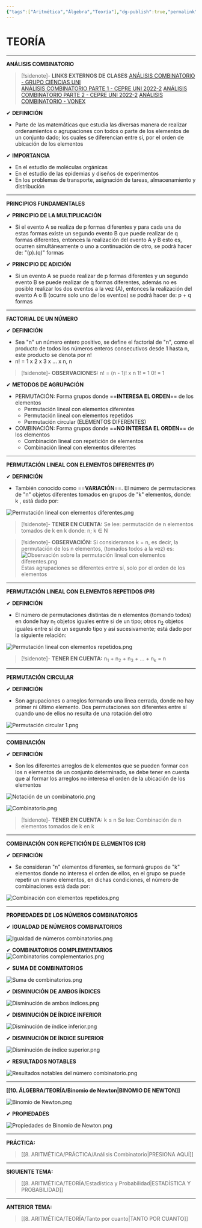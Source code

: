 ```yaml
---
{"tags":["Aritmética","Álgebra","Teoría"],"dg-publish":true,"permalink":"/8-aritmetica/teoria/analisis-combinatorio/","dgPassFrontmatter":true}
---
```


# TEORÍA
---
**ANÁLISIS COMBINATORIO** 

>[!sidenote]- **LINKS EXTERNOS DE CLASES** 
>[ANÁLISIS COMBINATORIO - GRUPO CIENCIAS UNI](https://www.youtube.com/watch?v=XpwPA0v0gXQ)  
>[ANÁLISIS COMBINATORIO PARTE 1 - CEPRE UNI 2022-2](https://www.youtube.com/watch?v=3o7TxMQ9ZwI) 
>[ANÁLISIS COMBINATORIO PARTE 2 - CEPRE UNI 2022-2](https://www.youtube.com/watch?v=AUUSZYxfcmQ) 
>[ANÁLISIS COMBINATORIO - VONEX](https://www.youtube.com/watch?v=G5ETW8bbAXI)

✔ **DEFINICIÓN**
- Parte de las matemáticas que estudia las diversas manera de realizar ordenamientos o agrupaciones con todos o parte de los elementos de un conjunto dado; los cuales se diferencian entre sí, por el orden de ubicación de los elementos  

✔ **IMPORTANCIA**
- En el estudio de moléculas orgánicas
- En el estudio de las epidemias y diseños de experimentos
- En los problemas de transporte, asignación de tareas, almacenamiento y distribución

---
**PRINCIPIOS FUNDAMENTALES** 

✔ **PRINCIPIO DE LA MULTIPLICACIÓN** 
- Si el evento A se realiza de p formas diferentes y para cada una de estas formas existe un segundo evento B que puede realizar de q formas diferentes, entonces la realización del evento A y B esto es, ocurren simultáneamente o uno a continuación de otro, se podrá hacer de: "(p).(q)" formas

✔ **PRINCIPIO DE ADICIÓN** 
- Si un evento A se puede realizar de p formas diferentes y un segundo evento B se puede realizar de q formas diferentes, además no es posible realizar los dos eventos a la vez (A), entonces la realización del evento A o B (ocurre solo uno de los eventos) se podrá hacer de: p + q formas 

---
**FACTORIAL DE UN NÚMERO** 

✔ **DEFINICIÓN** 
- Sea "n" un número entero positivo, se define el factorial de "n", como el producto de todos los números enteros consecutivos desde 1 hasta n, este producto se denota por n! 
- n! = 1 x 2 x 3 x ... x n, n 

>[!sidenote]- **OBSERVACIONES:** 
>n! = (n - 1)! x n
>1! = 1
>0! = 1

✔ **METODOS DE AGRUPACIÓN**
- PERMUTACIÓN: Forma grupos donde ==**INTERESA EL ORDEN**== de los elementos
	- Permutación lineal con elementos diferentes 
	- Permutación lineal con elementos repetidos 
	- Permutación circular (ELEMENTOS DIFERENTES)
- COMBINACIÓN: Forma grupos donde ==**NO INTERESA EL ORDEN**== de los elementos
	- Combinación lineal con repetición de elementos 
	- Combinación lineal con elementos diferentes 

---
**PERMUTACIÓN LINEAL CON ELEMENTOS DIFERENTES (P)** 

✔ **DEFINICIÓN**
- También conocido como ==**VARIACIÓN**==. El número de permutaciones de "n" objetos diferentes tomados en grupos de "k" elementos, donde: k , está dado por:

![Permutación lineal con elementos diferentes.png](/img/user/1.%20ELEMENTOS%20GR%C3%81FICOS/Permutaci%C3%B3n%20lineal%20con%20elementos%20diferentes.png)

>[!sidenote]- **TENER EN CUENTA:** 
>Se lee: permutación de n elementos tomados de k en k donde: n; k ∈ N

>[!sidenote]- **OBSERVACIÓN:** 
>Si consideramos k = n, es decir, la permutación de los n elementos, (tomados todos a la vez) es:
>![Observación sobre la permutación lineal con elementos diferentes.png](/img/user/1.%20ELEMENTOS%20GR%C3%81FICOS/Observaci%C3%B3n%20sobre%20la%20permutaci%C3%B3n%20lineal%20con%20elementos%20diferentes.png)
>Estas agrupaciones se diferentes entre sí, solo por el orden de los elementos

---
**PERMUTACIÓN LINEAL CON ELEMENTOS REPETIDOS (PR)** 

✔ **DEFINICIÓN** 
- El número de permutaciones distintas de n elementos (tomando todos) en donde hay n<sub>1</sub> objetos iguales entre si de un tipo; otros n<sub>2</sub> objetos iguales entre sí de un segundo tipo y así sucesivamente; está dado por la siguiente relación:

![Permutación lineal con elementos repetidos.png](/img/user/1.%20ELEMENTOS%20GR%C3%81FICOS/Permutaci%C3%B3n%20lineal%20con%20elementos%20repetidos.png)

>[!sidenote]- **TENER EN CUENTA:** 
>n<sub>1</sub> + n<sub>2</sub> + n<sub>3</sub> + ... + n<sub>k</sub> = n

---
**PERMUTACIÓN CIRCULAR**

✔ **DEFINICIÓN** 
- Son agrupaciones o arreglos formando una línea cerrada, donde no hay primer ni último elemento. Dos permutaciones son diferentes entre sí cuando uno de ellos no resulta de una rotación del otro

![Permutación circular 1.png](/img/user/1.%20ELEMENTOS%20GR%C3%81FICOS/Permutaci%C3%B3n%20circular%201.png)

---
**COMBINACIÓN** 

✔ **DEFINICIÓN** 
- Son los diferentes arreglos de k elementos que se pueden formar con los n elementos de un conjunto determinado, se debe tener en cuenta que al formar los arreglos no interesa el orden de la ubicación de los elementos

![Notación de un combinatorio.png](/img/user/1.%20ELEMENTOS%20GR%C3%81FICOS/Notaci%C3%B3n%20de%20un%20combinatorio.png)

![Combinatorio.png](/img/user/1.%20ELEMENTOS%20GR%C3%81FICOS/Combinatorio.png)

>[!sidenote]- **TENER EN CUENTA:** 
>k ≤ n
>Se lee: Combinación de n elementos tomados de k en k

---
**COMBINACIÓN CON REPETICIÓN DE ELEMENTOS (CR)** 

✔ **DEFINICIÓN**
- Se consideran "n" elementos diferentes, se formará grupos de "k" elementos donde no interesa el orden de ellos, en el grupo se puede repetir un mismo elementos, en dichas condiciones, el número de combinaciones está dada por:

![Combinación con elementos repetidos.png](/img/user/1.%20ELEMENTOS%20GR%C3%81FICOS/Combinaci%C3%B3n%20con%20elementos%20repetidos.png)

---
**PROPIEDADES DE LOS NÚMEROS COMBINATORIOS** 

✔ **IGUALDAD DE NÚMEROS COMBINATORIOS** 

![Igualdad de números combinatorios.png](/img/user/1.%20ELEMENTOS%20GR%C3%81FICOS/Igualdad%20de%20n%C3%BAmeros%20combinatorios.png)

✔ **COMBINATORIOS COMPLEMENTARIOS** 
![Combinatorios complementarios.png](/img/user/1.%20ELEMENTOS%20GR%C3%81FICOS/Combinatorios%20complementarios.png)

✔ **SUMA DE COMBINATORIOS** 

![Suma de combinatorios.png](/img/user/1.%20ELEMENTOS%20GR%C3%81FICOS/Suma%20de%20combinatorios.png)

✔ **DISMINUCIÓN DE AMBOS ÍNDICES** 

![Disminución de ambos índices.png](/img/user/1.%20ELEMENTOS%20GR%C3%81FICOS/Disminuci%C3%B3n%20de%20ambos%20%C3%ADndices.png)

✔ **DISMINUCIÓN DE ÍNDICE INFERIOR**

![Disminución de índice inferior.png](/img/user/1.%20ELEMENTOS%20GR%C3%81FICOS/Disminuci%C3%B3n%20de%20%C3%ADndice%20inferior.png)

✔ **DISMINUCIÓN DE ÍNDICE SUPERIOR** 

![Disminución de índice superior.png](/img/user/1.%20ELEMENTOS%20GR%C3%81FICOS/Disminuci%C3%B3n%20de%20%C3%ADndice%20superior.png)

✔ **RESULTADOS NOTABLES** 

![Resultados notables del número combinatorio.png](/img/user/1.%20ELEMENTOS%20GR%C3%81FICOS/Resultados%20notables%20del%20n%C3%BAmero%20combinatorio.png)

---
**[[10. ÁLGEBRA/TEORÍA/Binomio de Newton\|BINOMIO DE NEWTON]]** 

![Binomio de Newton.png](/img/user/1.%20ELEMENTOS%20GR%C3%81FICOS/Binomio%20de%20Newton.png)

✔ **PROPIEDADES** 

![Propiedades de Binomio de Newton.png](/img/user/1.%20ELEMENTOS%20GR%C3%81FICOS/Propiedades%20de%20Binomio%20de%20Newton.png)

---
**PRÁCTICA:** 
>[[8. ARITMÉTICA/PRÁCTICA/Análisis Combinatorio\|PRESIONA AQUÍ]]

---
**SIGUIENTE TEMA:** 
>[[8. ARITMÉTICA/TEORÍA/Estadística y Probabilidad\|ESTADÍSTICA Y PROBABILIDAD]]

---
**ANTERIOR TEMA:** 
>[[8. ARITMÉTICA/TEORÍA/Tanto por cuanto\|TANTO POR CUANTO]]


